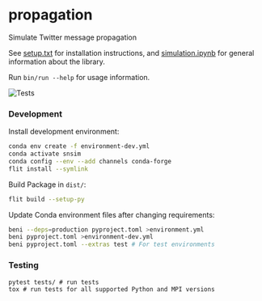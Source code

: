 # propagation

Simulate Twitter message propagation

See [setup.txt](setup.txt) for installation instructions, and [simulation.ipynb](simulation.ipynb) for general
information about the library.

Run `bin/run --help` for usage information.

![Tests](https://github.com/sarming/propagation/actions/workflows/tests.yml/badge.svg)

### Development

Install development environment:

```sh
conda env create -f environment-dev.yml
conda activate snsim
conda config --env --add channels conda-forge
flit install --symlink
```

Build Package in `dist/`:

```sh
flit build --setup-py
```

Update Conda environment files after changing requirements:

```sh
beni --deps=production pyproject.toml >environment.yml
beni pyproject.toml >environment-dev.yml  
beni pyproject.toml --extras test # For test environments
```

### Testing

```shell
pytest tests/ # run tests
tox # run tests for all supported Python and MPI versions
```